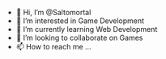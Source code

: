 - 👋 Hi, I’m @Saltomortal
- 👀 I’m interested in Game Development
- 🌱 I’m currently learning Web Development
- 💞️ I’m looking to collaborate on Games
- 📫 How to reach me ...

<!---
Saltomortal/Saltomortal is a ✨ special ✨ repository because its `README.md` (this file) appears on your GitHub profile.
You can click the Preview link to take a look at your changes.
--->
